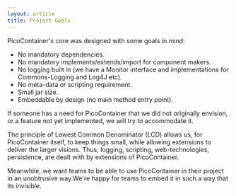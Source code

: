 ```yaml
---
layout: article
title: Project Goals
---
```


PicoContainer's core was designed with some goals in mind:

-   No mandatory dependencies.
-   No mandatory implements/extends/import for component makers.
-   No logging built in (we have a Monitor interface and implementations for Commons-Logging and Log4J etc).
-   No meta-data or scripting requirement.
-   Small jar size.
-   Embeddable by design (no main method entry point).

If someone has a need for PicoContainer that we did not originally envision, or a feature not yet implemented, we will try to accommodate it.

The principle of Lowest Common Denominator (LCD) allows us, for PicoContainer itself, to keep things small, while allowing extensions to deliver the larger visions. Thus, logging, scripting, web-technologies, persistence, are dealt with by extensions of PicoContainer.

Meanwhile, we want teams to be able to use PicoContainer in their project in an unobtrusive way.We're happy for teams to embed it in such a way that its invisible.
